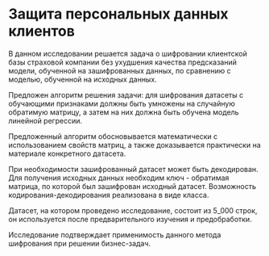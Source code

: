 # Защита персональных данных клиентов

В данном исследовании решается задача о шифровании клиентской базы страховой компании без ухудшения качества предсказаний модели, обученной на зашифрованных данных, по сравнению с моделью, обученной на исходных данных.

Предложен алгоритм решения задачи: для шифрования датасеты с обучающими признаками должны быть умножены на случайную обратимую матрицу, а затем на них должна быть обучена модель линейной регрессии.

Предложенный алгоритм обосновывается математически с использованием свойств матриц, а также доказывается практически на материале конкретного датасета.

При необходимости зашифрованный датасет может быть декодирован. Для получения исходных данных необходим ключ - обратимая матрица, по которой был зашифрован исходный датасет. Возможность кодирования-декодирования реализована в виде класса.

Датасет, на котором проведено исследование, состоит из 5_000 строк, он используется после предварительного изучения и предобработки.

Исследование подтверждает применимость данного метода шифрования при решении бизнес-задач.